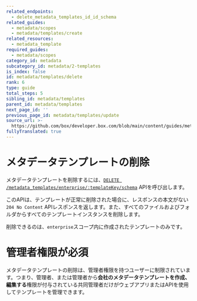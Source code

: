 ```yaml
---
related_endpoints:
  - delete_metadata_templates_id_id_schema
related_guides:
  - metadata/scopes
  - metadata/templates/create
related_resources:
  - metadata_template
required_guides:
  - metadata/scopes
category_id: metadata
subcategory_id: metadata/2-templates
is_index: false
id: metadata/templates/delete
rank: 6
type: guide
total_steps: 5
sibling_id: metadata/templates
parent_id: metadata/templates
next_page_id: ''
previous_page_id: metadata/templates/update
source_url: >-
  https://github.com/box/developer.box.com/blob/main/content/guides/metadata/2-templates/6-delete.md
fullyTranslated: true
---
```

# メタデータテンプレートの削除

メタデータテンプレートを削除するには、[`DELETE
/metadata_templates/enterprise/:templateKey/schema`][endpoint] APIを呼び出します。

<Samples id="delete_metadata_templates_id_id_schema">

</Samples>

このAPIは、テンプレートが正常に削除された場合に、レスポンスの本文がない`204 No Content` APIレスポンスを返します。また、すべてのファイルおよびフォルダからすべてのテンプレートインスタンスを削除します。

削除できるのは、`enterprise`スコープ内に作成されたテンプレートのみです。

<Message warning>

# 管理者権限が必須

メタデータテンプレートの削除は、管理者権限を持つユーザーに制限されています。つまり、管理者、または管理者から**会社のメタデータテンプレートを作成、編集する**権限が付与されている共同管理者だけがウェブアプリまたはAPIを使用してテンプレートを管理できます。

</Message>

[endpoint]: e://delete_metadata_templates_id_id_schema
